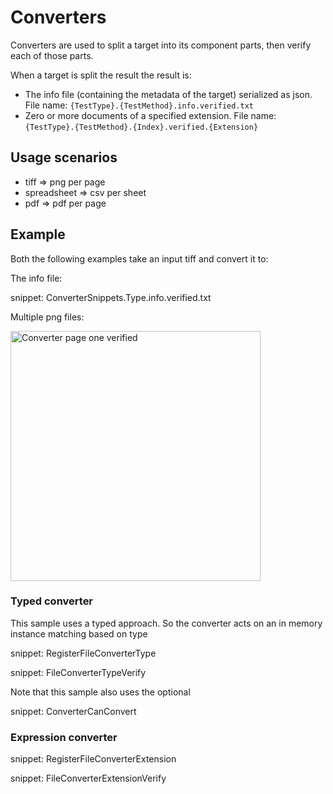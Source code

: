 # Converters

Converters are used to split a target into its component parts, then verify each of those parts.

When a target is split the result the result is:

 * The info file (containing the metadata of the target) serialized as json. File name: `{TestType}.{TestMethod}.info.verified.txt`
 * Zero or more documents of a specified extension. File name: `{TestType}.{TestMethod}.{Index}.verified.{Extension}`


## Usage scenarios

 * tiff => png per page
 * spreadsheet => csv per sheet
 * pdf => pdf per page


## Example

Both the following examples take an input tiff and convert it to:

The info file:

snippet: ConverterSnippets.Type.info.verified.txt

Multiple png files:

<img src="../Verify.Tests/Snippets/ConverterSnippets.Type.00.verified.png" alt="Converter page one verified" width="400">


### Typed converter

This sample uses a typed approach. So the converter acts on an in memory instance matching based on type

snippet: RegisterFileConverterType

snippet: FileConverterTypeVerify

Note that this sample also uses the optional 

snippet: ConverterCanConvert

### Expression converter

snippet: RegisterFileConverterExtension

snippet: FileConverterExtensionVerify
